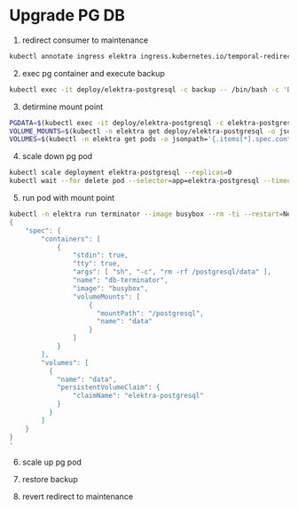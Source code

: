 # Upgrade PG DB

1. redirect consumer to maintenance

```bash
kubectl annotate ingress elektra ingress.kubernetes.io/temporal-redirect="https://maintenance.global.cloud.sap"
```

2. exec pg container and execute backup

```bash
kubectl exec -it deploy/elektra-postgresql -c backup -- /bin/bash -c 'BACKUP_PGSQL_FULL="1 mins" /usr/local/sbin/db-backup.sh'
```

3. detirmine mount point

```bash
PGDATA=$(kubectl exec -it deploy/elektra-postgresql -c elektra-postgresql -- /bin/bash -c 'echo $PGDATA')
VOLUME_MOUNTS=$(kubectl -n elektra get deploy/elektra-postgresql -o jsonpath='{.spec.template.spec.containers[?(@.name=="elektra-postgresql")].volumeMounts}' )
VOLUMES=$(kubectl -n elektra get pods -o jsonpath='{.items[*].spec.containers[?(@.name=="elektra-postgresql")].volumeMounts}')

```

4. scale down pg pod

```bash
kubectl scale deployment elektra-postgresql --replicas=0
kubectl wait --for delete pod --selector=app=elektra-postgresql --timeout=300s
```

5. run pod with mount point

```bash
kubectl -n elektra run terminator --image busybox --rm -ti --restart=Never --overrides='
{
    "spec": {
        "containers": [
            {
                "stdin": true,
                "tty": true,
                "args": [ "sh", "-c", "rm -rf /postgresql/data" ],
                "name": "db-terminator",
                "image": "busybox",
                "volumeMounts": [
                    {
                      "mountPath": "/postgresql",
                      "name": "data"
                    }
                ]
            }
        ],
        "volumes": [
          {
            "name": "data",
            "persistentVolumeClaim": {
                "claimName": "elektra-postgresql"
            }
          }
        ]
    }
}
'
```

6. scale up pg pod

7. restore backup

8. revert redirect to maintenance
